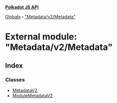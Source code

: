 **[Polkadot JS API](../README.md)**

[Globals](../globals.md) › ["Metadata/v2/Metadata"](_metadata_v2_metadata_.md)

# External module: "Metadata/v2/Metadata"

## Index

### Classes

* [MetadataV2](../classes/_metadata_v2_metadata_.metadatav2.md)
* [ModuleMetadataV2](../classes/_metadata_v2_metadata_.modulemetadatav2.md)